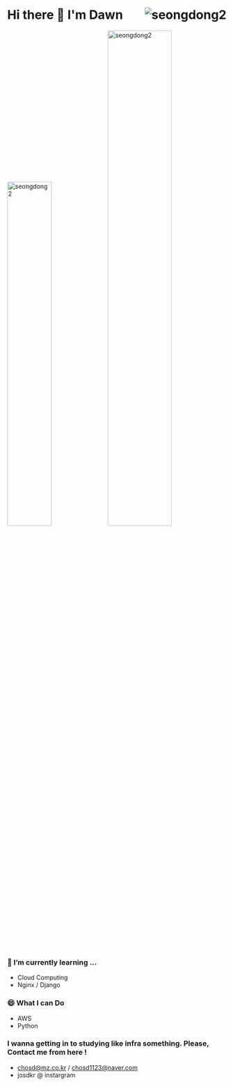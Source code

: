 <div>
  <h1>Hi there 👋  I'm Dawn<img align="right"src="https://komarev.com/ghpvc/?username=seongdong2" alt="seongdong2" />
</h1>
 <p>
    <img src="https://github-readme-stats.vercel.app/api/top-langs/?username=seongdong2&layout=compact&hide=html&langs_count=6" alt="seongdong2" width="45%" />
   <img src=https://github-readme-stats.vercel.app/api?username=seongdong2&count_private=true&show_icons=true" alt="seongdong2"  width="54%"/>
  </p>
</div>

### 🌱 I’m currently learning ...                                                                                                                                                                                                                    
- Cloud Computing
- Nginx / Django
                                                                                                                                                                                                                                                       
                                                                                                                                            
### 😄 What I can Do                                                                                                                                            
- AWS
- Python                                                                                                                                                                                                                                                                                       

                                                                                                                                            
                                                                                                                                          
### I wanna getting in to studying like infra something. Please, Contact me from here !
- chosd@mz.co.kr / chosd1123@naver.com
- josdkr @ instargram                                                                                                                   
                                                                                                                                       
<!--
**seongdong2/seongdong2** is a ✨ _special_ ✨ repository because its `README.md` (this file) appears on your GitHub profile.

Here are some ideas to get you started:

- 🔭 I’m currently working on ...
- 🌱 I’m currently learning ...
- 👯 I’m looking to collaborate on ...
- 🤔 I’m looking for help with ...
- 💬 Ask me about ...
- 📫 How to reach me: ...
- 😄 Pronouns: ...
- ⚡ Fun fact: ...
-->
                                                                                                                                            

                                                                                                                                            
